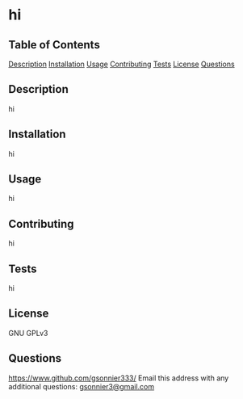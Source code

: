# hi
  
  ## Table of Contents
  [Description](#description)
  [Installation](#installation)
  [Usage](#usage)
  [Contributing](#contributing)
  [Tests](#tests)
  [License](#license)
  [Questions](#questions)
  
  ## Description
  hi
  
  ## Installation
  hi
  
  ## Usage
  hi
  
  ## Contributing
  hi
  
  ## Tests
  hi
  
  ## License
  GNU GPLv3
  
  ## Questions
  https://www.github.com/gsonnier333/
  Email this address with any additional questions: gsonnier3@gmail.com
